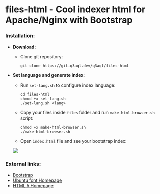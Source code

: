 files-html - Cool indexer html for Apache/Nginx with Bootstrap
==============================================================

### Installation:

  * **Download:**
  
    * Clone git repository:
    
          git clone https://git.q3aql.dev/q3aql/files-html

  * **Set language and generate index:**
  
    * Run `set-lang.sh` to configure index language:
    
          cd files-html
          chmod +x set-lang.sh
          ./set-lang.sh <lang>
      
    * Copy your files inside `files` folder and run `make-html-browser.sh` script:
    
          chmod +x make-html-browser.sh
          ./make-html-browser.sh

    * Open `index.html` file and see your bootstrap index:

    <img src="https://git.q3aql.dev/q3aql/files-html/raw/branch/master/img/files-html.png" />

### External links:

  * [Bootstrap](https://getbootstrap.com/)
  * [Ubuntu font Homepage](https://design.ubuntu.com/font/)
  * [HTML 5 Homepage](https://html.com/html5/)
  
